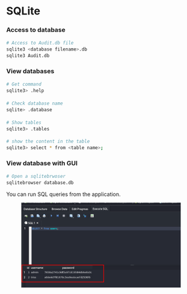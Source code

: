 # SQLite

### Access to database

```bash
# Access to Audit.db file
sqlite3 <database filename>.db 
sqlite3 Audit.db
```

### View databases

```bash
# Get command
sqlite3> .help

# Check database name
sqlite> .database

# Show tables
sqlite3> .tables

# show the content in the table
sqlite3> select * from <table name>;
```

### View database with GUI&#x20;

```bash
# Open a sqlitebrwoser
sqlitebrowser database.db
```

You can run SQL queries from the application.

<figure><img src="../.gitbook/assets/image (160).png" alt=""><figcaption></figcaption></figure>
